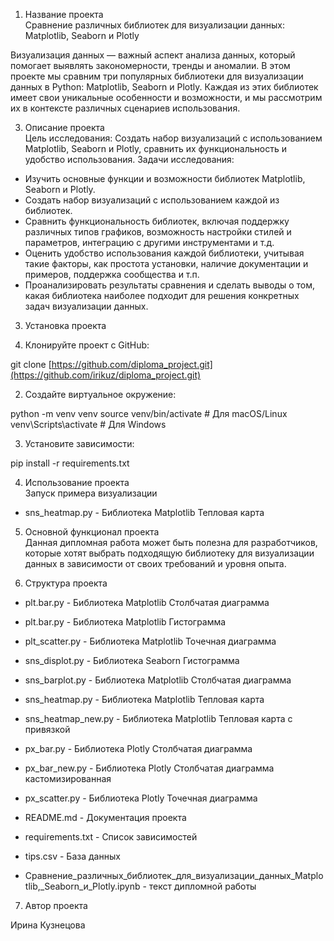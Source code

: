 
1. Название проекта  
Сравнение различных библиотек для визуализации данных: Matplotlib, Seaborn и Plotly

Визуализация данных — важный аспект анализа данных, который помогает выявлять закономерности, тренды и аномалии. В этом проекте мы сравним три популярных библиотеки для визуализации данных в Python: Matplotlib, Seaborn и Plotly. Каждая из этих библиотек имеет свои уникальные особенности и возможности, и мы рассмотрим их в контексте различных сценариев использования. 


 3. Описание проекта  
Цель исследования: Создать набор визуализаций с использованием Matplotlib, Seaborn и Plotly, сравнить их функциональность и удобство использования.
Задачи исследования:
* Изучить основные функции и возможности библиотек Matplotlib, Seaborn и Plotly.
* Создать набор визуализаций с использованием каждой из библиотек.
* Сравнить функциональность библиотек, включая поддержку различных типов графиков, возможность настройки стилей и параметров, интеграцию с другими инструментами и т.д.
* Оценить удобство использования каждой библиотеки, учитывая такие факторы, как простота установки, наличие документации и примеров, поддержка сообщества и т.п.
* Проанализировать результаты сравнения и сделать выводы о том, какая библиотека наиболее подходит для решения конкретных задач визуализации данных.


3. Установка проекта  

  1. Клонируйте проект с GitHub:

git clone [https://github.com/diploma_project.git](https://github.com/irikuz/diploma_project.git)

  2. Создайте виртуальное окружение:  

python -m venv venv
source venv/bin/activate  # Для macOS/Linux
venv\Scripts\activate  # Для Windows

  3. Установите зависимости:  

pip install -r requirements.txt


4. Использование проекта  
Запуск примера визуализации
- sns_heatmap.py - Библиотека Matplotlib Тепловая карта

5. Основной функционал проекта  
Данная дипломная работа может быть полезна для разработчиков, которые хотят выбрать подходящую библиотеку для визуализации данных в зависимости от своих требований и уровня опыта.



6. Структура проекта  
- plt.bar.py - Библиотека Matplotlib Столбчатая диаграмма
- plt.bar.py - Библиотека Matplotlib Гистограмма 
- plt_scatter.py - Библиотека Matplotlib Точечная диаграмма

- sns_displot.py - Библиотека Seaborn Гистограмма 
- sns_barplot.py - Библиотека Matplotlib Столбчатая диаграмма
- sns_heatmap.py - Библиотека Matplotlib Тепловая карта
- sns_heatmap_new.py - Библиотека Matplotlib Тепловая карта с привязкой

- px_bar.py - Библиотека Plotly Столбчатая диаграмма
- px_bar_new.py - Библиотека Plotly Столбчатая диаграмма кастомизированная
- px_scatter.py - Библиотека Plotly Точечная диаграмма

- README.md - Документация проекта
- requirements.txt - Список зависимостей

- tips.csv - База данных

- Сравнение_различных_библиотек_для_визуализации_данных_Matplotlib,_Seaborn_и_Plotly.ipynb - текст дипломной работы


7. Автор проекта  

Ирина Кузнецова
